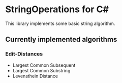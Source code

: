 # StringOperations for C#

This library implements some basic string algorithm.

## Currently implemented algorithms
### Edit-Distances
 * Largest Common Subsequent
 * Largest Common Substring
 * Levensthein Distance
